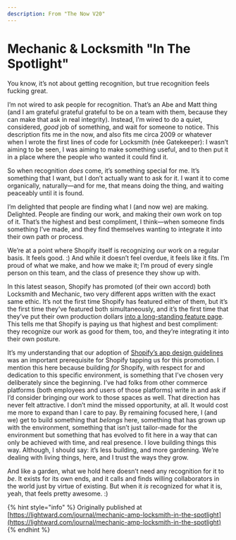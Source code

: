 ```yaml
---
description: From "The Now V20"
---
```


# Mechanic & Locksmith "In The Spotlight"

You know, it’s not about getting recognition, but true recognition feels fucking great.

I’m not wired to ask people for recognition. That’s an Abe and Matt thing (and I am grateful grateful grateful to be on a team with them, because they can make that ask in real integrity). Instead, I’m wired to do a quiet, considered, _good_ job of something, and wait for someone to notice. This description fits me in the now, and also fits me circa 2009 or whatever when I wrote the first lines of code for Locksmith (née Gatekeeper): I wasn’t aiming to be seen, I was aiming to make something useful, and to then put it in a place where the people who wanted it could find it.

So when recognition _does_ come, it’s something special for me. It’s something that I want, but I don’t actually want to ask for it. I want it to come organically, naturally—and for me, that means doing the thing, and waiting peaceably until it is found.

I’m delighted that people are finding what I (and now we) are making. Delighted. People are finding our work, and making their own work on top of it. That’s the highest and best compliment, I think—when someone finds something I’ve made, and they find themselves wanting to integrate it into their own path or process.

We’re at a point where Shopify itself is recognizing our work on a regular basis. It feels good. :) And while it doesn’t feel overdue, it feels like it fits. I’m proud of what we make, and how we make it; I’m proud of every single person on this team, and the class of presence they show up with.

In this latest season, Shopify has promoted (of their own accord) both Locksmith and Mechanic, two very different apps written with the exact same ethic. It’s not the first time Shopify has featured either of them, but it’s the first time they’ve featured both simultaneously, and it’s the first time that they’ve put their own production dollars [into a long-standing feature page](https://apps.shopify.com/stories/spotlight-app-mechanic). This tells me that Shopify is paying us that highest and best compliment: they recognize our work as good for them, too, and they’re integrating it into their own posture.

It’s my understanding that our adoption of [Shopify’s app design guidelines](https://shopify.dev/docs/apps/design-guidelines) was an important prerequisite for Shopify tapping us for this promotion. I mention this here because building _for_ Shopify, with respect for and dedication to this specific environment, is something that I’ve chosen very deliberately since the beginning. I’ve had folks from other commerce platforms (both employees and users of those platforms) write in and ask if I’d consider bringing our work to those spaces as well. That direction has never felt attractive. I don’t mind the missed opportunity, at all. It would cost me more to expand than I care to pay. By remaining focused here, I (and we) get to build something that _belongs_ here, something that has grown up with the environment, something that isn’t just tailor-made for the environment but something that has evolved to fit here in a way that can only be achieved with time, and real presence. I love building things this way. Although, I should say: it’s less building, and more gardening. We’re dealing with living things, here, and I trust the ways they grow.

And like a garden, what we hold here doesn’t need any recognition for it to _be_. It exists for its own ends, and it calls and finds willing collaborators in the world just by virtue of existing. But when it _is_ recognized for what it is, yeah, that feels pretty awesome. :)

{% hint style="info" %}
Originally published at [https://lightward.com/journal/mechanic-amp-locksmith-in-the-spotlight](https://lightward.com/journal/mechanic-amp-locksmith-in-the-spotlight)
{% endhint %}
